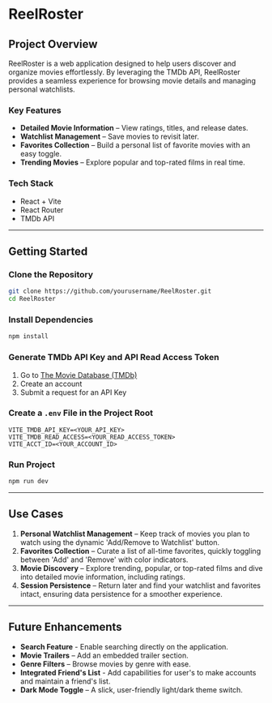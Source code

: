 # ReelRoster

## Project Overview

ReelRoster is a web application designed to help users discover and organize movies effortlessly. By leveraging the TMDb API, ReelRoster provides a seamless experience for browsing movie details and managing personal watchlists.

### Key Features

* **Detailed Movie Information** – View ratings, titles, and release dates.
* **Watchlist Management** – Save movies to revisit later.
* **Favorites Collection** – Build a personal list of favorite movies with an easy toggle.
* **Trending Movies** – Explore popular and top-rated films in real time.

### Tech Stack

* React + Vite
* React Router
* TMDb API

---

## Getting Started

### Clone the Repository
```bash
git clone https://github.com/yourusername/ReelRoster.git
cd ReelRoster
```

### Install Dependencies
```bash
npm install
```

### Generate TMDb API Key and API Read Access Token

1. Go to [The Movie Database (TMDb)](https://www.themoviedb.org)
2. Create an account
3. Submit a request for an API Key

### Create a `.env` File in the Project Root
```env
VITE_TMDB_API_KEY=<YOUR_API_KEY>
VITE_TMDB_READ_ACCESS=<YOUR_READ_ACCESS_TOKEN>
VITE_ACCT_ID=<YOUR_ACCOUNT_ID>
```

### Run Project
``` bash
npm run dev
```

---

## Use Cases

1. **Personal Watchlist Management** – Keep track of movies you plan to watch using the dynamic 'Add/Remove to Watchlist' button.
2. **Favorites Collection** – Curate a list of all-time favorites, quickly toggling between 'Add' and 'Remove' with color indicators.
3. **Movie Discovery** – Explore trending, popular, or top-rated films and dive into detailed movie information, including ratings.
4. **Session Persistence** – Return later and find your watchlist and favorites intact, ensuring data persistence for a smoother experience.

---

## Future Enhancements

* **Search Feature** - Enable searching directly on the application.
* **Movie Trailers** – Add an embedded trailer section.
* **Genre Filters** – Browse movies by genre with ease.
* **Integrated Friend's List** - Add capabilities for user's to make accounts and maintain a friend's list.
* **Dark Mode Toggle** – A slick, user-friendly light/dark theme switch.